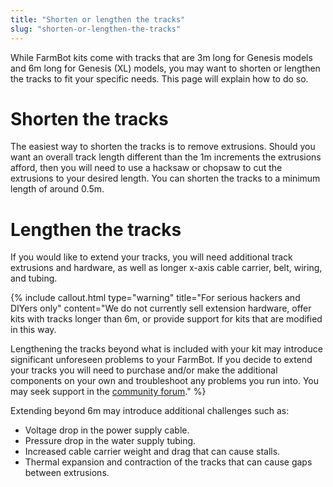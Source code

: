 ```yaml
---
title: "Shorten or lengthen the tracks"
slug: "shorten-or-lengthen-the-tracks"
---
```


While FarmBot kits come with tracks that are 3m long for Genesis models and 6m long for Genesis (XL) models, you may want to shorten or lengthen the tracks to fit your specific needs. This page will explain how to do so.

# Shorten the tracks

The easiest way to shorten the tracks is to remove extrusions. Should you want an overall track length different than the 1m increments the extrusions afford, then you will need to use a hacksaw or chopsaw to cut the extrusions to your desired length. You can shorten the tracks to a minimum length of around 0.5m.

# Lengthen the tracks

If you would like to extend your tracks, you will need additional track extrusions and hardware, as well as longer x-axis cable carrier, belt, wiring, and tubing.

{%
include callout.html
type="warning"
title="For serious hackers and DIYers only"
content="We do not currently sell extension hardware, offer kits with tracks longer than 6m, or provide support for kits that are modified in this way.

Lengthening the tracks beyond what is included with your kit may introduce significant unforeseen problems to your FarmBot. If you decide to extend your tracks you will need to purchase and/or make the additional components on your own and troubleshoot any problems you run into. You may seek support in the [community forum](http://forum.farmbot.org)."
%}

Extending beyond 6m may introduce additional challenges such as:

* Voltage drop in the power supply cable.
* Pressure drop in the water supply tubing.
* Increased cable carrier weight and drag that can cause stalls.
* Thermal expansion and contraction of the tracks that can cause gaps between extrusions.
